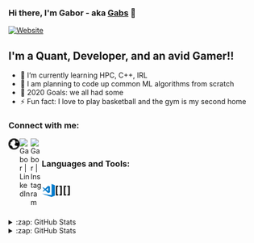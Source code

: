 ### Hi there, I'm Gabor - aka [Gabs][website] 👋

[![Website](https://img.shields.io/badge/website-Home-blue)](gaborbakos.github.io/)

## I'm a Quant, Developer, and an avid Gamer!!

- 🌱 I’m currently learning HPC, C++, IRL
- 👯 I am planning to code up common ML algorithms from scratch
- 🥅 2020 Goals: we all had some
- ⚡ Fun fact: I love to play basketball and the gym is my second home


### Connect with me:

[<img align="left" alt="gaborbakos.github.io" width="22px" src="https://raw.githubusercontent.com/iconic/open-iconic/master/svg/globe.svg" />][website]
[<img align="left" alt="Gabor | LinkedIn" width="22px" src="https://cdn.jsdelivr.net/npm/simple-icons@v3/icons/linkedin.svg" />][linkedin]
[<img align="left" alt="Gabor | Instagram" width="22px" src="https://cdn.jsdelivr.net/npm/simple-icons@v3/icons/instagram.svg" />][instagram]

<br />

### Languages and Tools:

[<img align="left" alt="Python" width="26px" src="https://raw.githubusercontent.com/github/explore/80688e429a7d4ef2fca1e82350fe8e3517d3494d/topics/visual-studio-code/visual-studio-code.png" />][]
<br />
<br />
---


<details>
  <summary>:zap: GitHub Stats</summary>

  <img align="left" alt="GaborBakos's GitHub Stats" src="https://github-readme-stats.codestackr.vercel.app/api?username=GaborBakos&show_icons=true&hide_border=true" />

  [![HitCount](http://hits.dwyl.io/GaborBakos/badges.svg)](http://hits.dwyl.io/GaborBakos/badges) 
</details>

<details>
  <summary>:zap: GitHub Stats</summary>
[![Gabor's github stats](https://github-readme-stats.vercel.app/api?username=GaborBakos&theme=blue-green)](https://github.com/gaborbakos/github-readme-stats)
</details>


[website]: https://gaborbakos.github.io/
[instagram]: https://www.instagram.com/bakosgabor23/
[linkedin]: https://www.linkedin.com/in/gaborbakos23/